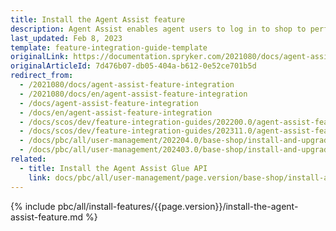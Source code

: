 ```yaml
---
title: Install the Agent Assist feature
description: Agent Assist enables agent users to log in to shop to perform actions on customers’ behalf. This guide describes how to install Agent Assist in your project.
last_updated: Feb 8, 2023
template: feature-integration-guide-template
originalLink: https://documentation.spryker.com/2021080/docs/agent-assist-feature-integration
originalArticleId: 7d476b07-db05-404a-b612-0e52ce701b5d
redirect_from:
  - /2021080/docs/agent-assist-feature-integration
  - /2021080/docs/en/agent-assist-feature-integration
  - /docs/agent-assist-feature-integration
  - /docs/en/agent-assist-feature-integration
  - /docs/scos/dev/feature-integration-guides/202200.0/agent-assist-feature-integration.html
  - /docs/scos/dev/feature-integration-guides/202311.0/agent-assist-feature-integration.html
  - /docs/pbc/all/user-management/202204.0/base-shop/install-and-upgrade/install-the-agent-assist-feature.html
  - /docs/pbc/all/user-management/202403.0/base-shop/install-and-upgrade/install-the-agent-assist-feature.html
related:
  - title: Install the Agent Assist Glue API
    link: docs/pbc/all/user-management/page.version/base-shop/install-and-upgrade/install-the-agent-assist-glue-api.html
---
```


{% include pbc/all/install-features/{{page.version}}/install-the-agent-assist-feature.md %} <!-- To edit, see /_includes/pbc/all/install-features/202410.0/install-the-agent-assist-feature.md -->
